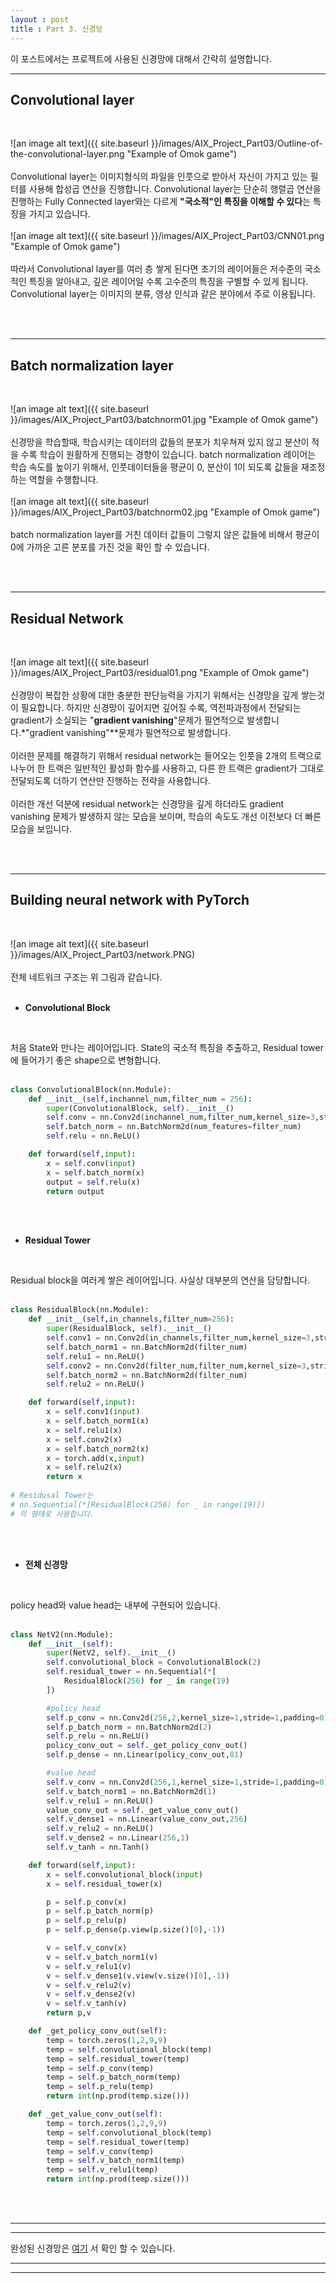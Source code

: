 ```yaml
---
layout : post
title : Part 3. 신경망
---
```




이 포스트에서는 프로젝트에 사용된 신경망에 대해서 간략히 설명합니다.

---

## **Convolutional layer**
<br />


![an image alt text]({{ site.baseurl }}/images/AIX_Project_Part03/Outline-of-the-convolutional-layer.png "Example of Omok game")
<br />
<br />
 Convolutional layer는 이미지형식의 파일을 인풋으로 받아서 자신이 가지고 있는 필터를
 사용해 합성곱 연산을 진행합니다.
 Convolutional layer는 단순히 행렬곱 연산을 진행하는 Fully Connected layer와는
  다르게 **"국소적"인 특징을 이해할 수 있다**는 특징을 가지고 있습니다.
<br />
<br />
 ![an image alt text]({{ site.baseurl }}/images/AIX_Project_Part03/CNN01.png "Example of Omok game")
<br />
<br />
 따라서 Convolutional layer를 여러 층 쌓게 된다면 초기의 레이어들은 저수준의 국소적인
 특징을 알아내고, 깊은 레이어일 수록 고수준의 특징을 구별할 수 있게 됩니다.  
 Convolutional layer는 이미지의 분류, 영상 인식과 같은 분야에서 주로 이용됩니다.

<br />
<br />

---

## **Batch normalization layer**
<br />

![an image alt text]({{ site.baseurl }}/images/AIX_Project_Part03/batchnorm01.jpg "Example of Omok game")
<br />
<br />
 신경망을 학습할때, 학습시키는 데이터의 값들의 분포가 치우쳐져 있지 않고 분산이 적을 수록
 학습이 원활하게 진행되는 경향이 있습니다. batch normalization 레이어는 학습 속도를
 높이기 위해서, 인풋데이터들을 평균이 0, 분산이 1이 되도록 값들을 재조정하는 역할을 수행합니다.
<br />
<br />
![an image alt text]({{ site.baseurl }}/images/AIX_Project_Part03/batchnorm02.jpg "Example of Omok game")
<br />
<br />
 batch normalization layer를 거친 데이터 값들이 그렇지 않은 값들에 비해서 평균이 0에 가까운
 고른 분포를 가진 것을 확인 할 수 있습니다.

<br />
<br />

---

## **Residual Network**
<br />

 ![an image alt text]({{ site.baseurl }}/images/AIX_Project_Part03/residual01.png "Example of Omok game")
<br />
<br />
 신경망이 복잡한 상황에 대한 충분한 판단능력을 가지기 위해서는 신경망을 깊게 쌓는것이
 필요합니다. 하지만 신경망이 깊어지면 깊어질 수록, 역전파과정에서 전달되는 gradient가
 소실되는 "**gradient vanishing**"문제가 필연적으로 발생합니다.*"gradient vanishing"**문제가 필연적으로 발생합니다.
<br />
<br />
 이러한 문제를 해결하기 위해서 residual network는 들어오는 인풋을 2개의 트랙으로 나누어
 한 트랙은 일반적인 활성화 함수를 사용하고, 다른 한 트랙은 gradient가 그대로 전달되도록
 더하기 연산만 진행하는 전략을 사용합니다.
<br />
<br />
 이러한 개선 덕분에 residual network는 신경망을 깊게 하더라도 gradient vanishing
 문제가 발생하지 않는 모습을 보이며, 학습의 속도도 개선 이전보다 더 빠른 모습을 보입니다.

<br />
<br />

---

## **Building neural network with PyTorch**
<br />

![an image alt text]({{ site.baseurl }}/images/AIX_Project_Part03/network.PNG)
<br />
<br />
 전체 네트워크 구조는 위 그림과 같습니다.
<br />
<br />

* **Convolutional Block**
<br />

처음 State와 만나는 레이어입니다. State의 국소적 특징을 추출하고, Residual tower에
들어가기 좋은 shape으로 변형합니다.
<br />
<br />

```python
class ConvolutionalBlock(nn.Module):
    def __init__(self,inchannel_num,filter_num = 256):
        super(ConvolutionalBlock, self).__init__()
        self.conv = nn.Conv2d(inchannel_num,filter_num,kernel_size=3,stride=1,padding=1)
        self.batch_norm = nn.BatchNorm2d(num_features=filter_num)
        self.relu = nn.ReLU()

    def forward(self,input):
        x = self.conv(input)
        x = self.batch_norm(x)
        output = self.relu(x)
        return output
```
<br />
<br />

* **Residual Tower**
<br />

Residual block을 여러게 쌓은 레이어입니다. 사실상 대부분의 연산을 담당합니다.
<br />
<br />
```python
class ResidualBlock(nn.Module):
    def __init__(self,in_channels,filter_num=256):
        super(ResidualBlock, self).__init__()
        self.conv1 = nn.Conv2d(in_channels,filter_num,kernel_size=3,stride=1,padding=1)
        self.batch_norm1 = nn.BatchNorm2d(filter_num)
        self.relu1 = nn.ReLU()
        self.conv2 = nn.Conv2d(filter_num,filter_num,kernel_size=3,stride=1,padding=1)
        self.batch_norm2 = nn.BatchNorm2d(filter_num)
        self.relu2 = nn.ReLU()

    def forward(self,input):
        x = self.conv1(input)
        x = self.batch_norm1(x)
        x = self.relu1(x)
        x = self.conv2(x)
        x = self.batch_norm2(x)
        x = torch.add(x,input)
        x = self.relu2(x)
        return x
        
# Residusal Tower는
# nn.Sequential(*[ResidualBlock(256) for _ in range(19)])
# 의 형태로 사용합니다.
```
<br />
<br />

* **전체 신경망**
<br />

policy head와 value head는 내부에 구현되어 있습니다.
<br />
<br />
```python
class NetV2(nn.Module):
    def __init__(self):
        super(NetV2, self).__init__()
        self.convolutional_block = ConvolutionalBlock(2)
        self.residual_tower = nn.Sequential(*[
            ResidualBlock(256) for _ in range(19)
        ])

        #policy head
        self.p_conv = nn.Conv2d(256,2,kernel_size=1,stride=1,padding=0)
        self.p_batch_norm = nn.BatchNorm2d(2)
        self.p_relu = nn.ReLU()
        policy_conv_out = self._get_policy_conv_out()
        self.p_dense = nn.Linear(policy_conv_out,81)

        #value head
        self.v_conv = nn.Conv2d(256,1,kernel_size=1,stride=1,padding=0)
        self.v_batch_norm1 = nn.BatchNorm2d(1)
        self.v_relu1 = nn.ReLU()
        value_conv_out = self._get_value_conv_out()
        self.v_dense1 = nn.Linear(value_conv_out,256)
        self.v_relu2 = nn.ReLU()
        self.v_dense2 = nn.Linear(256,1)
        self.v_tanh = nn.Tanh()

    def forward(self,input):
        x = self.convolutional_block(input)
        x = self.residual_tower(x)

        p = self.p_conv(x)
        p = self.p_batch_norm(p)
        p = self.p_relu(p)
        p = self.p_dense(p.view(p.size()[0],-1))

        v = self.v_conv(x)
        v = self.v_batch_norm1(v)
        v = self.v_relu1(v)
        v = self.v_dense1(v.view(v.size()[0],-1))
        v = self.v_relu2(v)
        v = self.v_dense2(v)
        v = self.v_tanh(v)
        return p,v

    def _get_policy_conv_out(self):
        temp = torch.zeros(1,2,9,9)
        temp = self.convolutional_block(temp)
        temp = self.residual_tower(temp)
        temp = self.p_conv(temp)
        temp = self.p_batch_norm(temp)
        temp = self.p_relu(temp)
        return int(np.prod(temp.size()))

    def _get_value_conv_out(self):
        temp = torch.zeros(1,2,9,9)
        temp = self.convolutional_block(temp)
        temp = self.residual_tower(temp)
        temp = self.v_conv(temp)
        temp = self.v_batch_norm1(temp)
        temp = self.v_relu1(temp)
        return int(np.prod(temp.size()))
```
<br />
<br />

---
***

완성된 신경망은 [여기](https://github.com/hissmell/Pytorch_Toy_Projects/blob/Omok/Omok/lib/models.py)
서 확인 할 수 있습니다.

---
***

